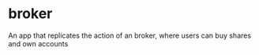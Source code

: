 # broker
An app that replicates the action of an broker, where users can buy shares and own accounts

